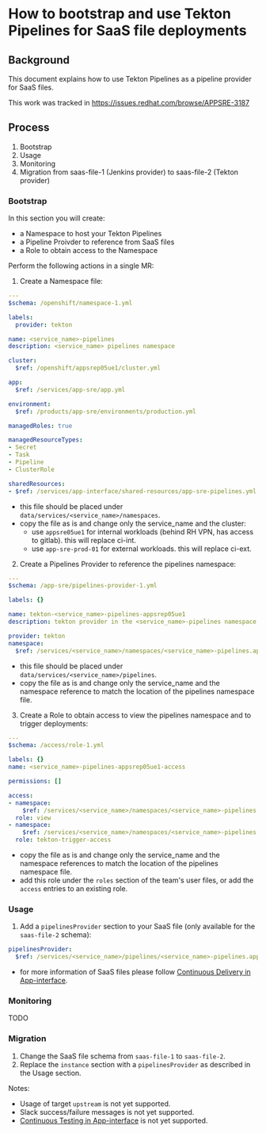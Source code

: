 # How to bootstrap and use Tekton Pipelines for SaaS file deployments

## Background

This document explains how to use Tekton Pipelines as a pipeline provider for SaaS files.

This work was tracked in https://issues.redhat.com/browse/APPSRE-3187

## Process

1. Bootstrap
1. Usage
1. Monitoring
1. Migration from saas-file-1 (Jenkins provider) to saas-file-2 (Tekton provider)

### Bootstrap

In this section you will create:
- a Namespace to host your Tekton Pipelines
- a Pipeline Proivder to reference from SaaS files
- a Role to obtain access to the Namespace

Perform the following actions in a single MR:

1. Create a Namespace file:
  ```yaml
  ---
  $schema: /openshift/namespace-1.yml

  labels:
    provider: tekton

  name: <service_name>-pipelines
  description: <service_name> pipelines namespace

  cluster:
    $ref: /openshift/appsrep05ue1/cluster.yml

  app:
    $ref: /services/app-sre/app.yml

  environment:
    $ref: /products/app-sre/environments/production.yml

  managedRoles: true

  managedResourceTypes:
  - Secret
  - Task
  - Pipeline
  - ClusterRole

  sharedResources:
  - $ref: /services/app-interface/shared-resources/app-sre-pipelines.yml
  ```

  * this file should be placed under `data/services/<service_name>/namespaces`.
  * copy the file as is and change only the service_name and the cluster:
    * use `appsre05ue1` for internal workloads (behind RH VPN, has access to gitlab). this will replace ci-int.
    * use `app-sre-prod-01` for external workloads. this will replace ci-ext.

2. Create a Pipelines Provider to reference the pipelines namespace:
  ```yaml
  ---
  $schema: /app-sre/pipelines-provider-1.yml

  labels: {}

  name: tekton-<service_name>-pipelines-appsrep05ue1
  description: tekton provider in the <service_name>-pipelines namespace in the appsrep05ue1 cluster

  provider: tekton
  namespace:
    $ref: /services/<service_name>/namespaces/<service_name>-pipelines.appsrep05ue1.yaml
  ```

  * this file should be placed under `data/services/<service_name>/pipelines`.
  * copy the file as is and change only the service_name and the namespace reference to match the location of the pipelines namespace file.

3. Create a Role to obtain access to view the pipelines namespace and to trigger deployments:
  ```yaml
  ---
  $schema: /access/role-1.yml

  labels: {}
  name: <service_name>-pipelines-appsrep05ue1-access

  permissions: []

  access:
  - namespace:
      $ref: /services/<service_name>/namespaces/<service_name>-pipelines.appsrep05ue1.yaml
    role: view
  - namespace:
      $ref: /services/<service_name>/namespaces/<service_name>-pipelines.appsrep05ue1.yaml
    role: tekton-trigger-access
  ```

  * copy the file as is and change only the service_name and the namespace references to match the location of the pipelines namespace file.
  * add this role under the `roles` section of the team's user files, or add the `access` entries to an existing role.


### Usage

1. Add a `pipelinesProvider` section to your SaaS file (only available for the `saas-file-2` schema):
  ```yaml
  pipelinesProvider:
    $ref: /services/<service_name>/pipelines/<service_name>-pipelines.appsrep05ue1.yaml
  ```

  * for more information of SaaS files please follow [Continuous Delivery in App-interface](https://gitlab.cee.redhat.com/service/app-interface/-/blob/master/docs/app-sre/continuous-delivery-in-app-interface.md).

### Monitoring

TODO

### Migration

1. Change the SaaS file schema from `saas-file-1` to `saas-file-2`.
2. Replace the `instance` section with a `pipelinesProvider` as described in the Usage section.

Notes:
* Usage of target `upstream` is not yet supported.
* Slack success/failure messages is not yet supported.
* [Continuous Testing in App-interface](https://gitlab.cee.redhat.com/service/app-interface/-/blob/master/docs/app-sre/continuous-testing-in-app-interface.md) is not yet supported.
